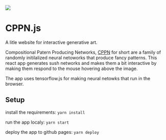 ![](https://repository-images.githubusercontent.com/209568858/c44e9f00-a9d0-11ea-8bc4-5fb09dbde925)

# CPPN.js
A litle website for interactive generative art.

Compositional Patern Producing Networks, [CPPN](https://en.wikipedia.org/wiki/Compositional_pattern-producing_network) for short are a family of randomly initilalized neural netoworks that produce fancy patterns. This react app generates sush networks and makes them a bit interactive by making them respond to the mouse hovering above the image.

The app uses tensorflow.js for making neural netowks that run in the browser.

## Setup
install the requirements:
`yarn install`

run the app localy:
`yarn start`

deploy the app to github pages:
`yarn deploy`
